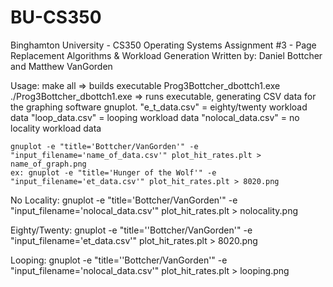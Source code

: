 # BU-CS350
Binghamton University - CS350 Operating Systems
Assignment #3 - Page Replacement Algorithms & Workload Generation
Written by: Daniel Bottcher and Matthew VanGorden

Usage: 
	make all => builds executable Prog3Bottcher_dbottch1.exe
	./Prog3Bottcher_dbottch1.exe => runs executable, generating CSV data for the graphing software gnuplot.
		"e_t_data.csv" = eighty/twenty workload data
		"loop_data.csv" = looping workload data
		"nolocal_data.csv" = no locality workload data
		
	
	gnuplot -e "title='Bottcher/VanGorden'" -e "input_filename='name_of_data.csv'" plot_hit_rates.plt > name_of_graph.png
	ex: gnuplot -e "title='Hunger of the Wolf'" -e "input_filename='et_data.csv'" plot_hit_rates.plt > 8020.png

No Locality:
gnuplot -e "title='Bottcher/VanGorden'" -e "input_filename='nolocal_data.csv'" plot_hit_rates.plt > nolocality.png

Eighty/Twenty:
gnuplot -e "title=''Bottcher/VanGorden'" -e "input_filename='et_data.csv'" plot_hit_rates.plt > 8020.png

Looping:
gnuplot -e "title=''Bottcher/VanGorden'" -e "input_filename='nolocal_data.csv'" plot_hit_rates.plt > looping.png


